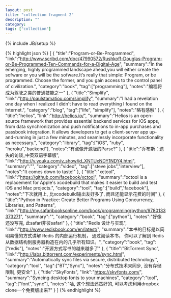 ```yaml
---
layout: post
title: "collection fragment 2"
description: ""
category: 
tags: ["collection"]
---
```

{% include JB/setup %}


{% highlight json %}
[
    {
        "title":"Program-or-Be-Programmed",
        "link":"http://www.scribd.com/doc/47990572/Rushkoff-Douglas-Program-or-Be-Programmed-Ten-Commands-for-a-Digital-Age",
        "summary":"In the emerging, highly programmed landscape ahead,you will either create the sofware or you will be the sofware.It’s really that simple: Program, or be programmed. Choose the former, and you gain access to the control panel of civilization.",
        "category":"book",
        "tag":["programming"],
        "notes":"编程将成为驾驶之类的普通技能之一"
    },
    {
        "title":"Simplify",
        "link":"http://paulstamatiou.com/simplify",
        "summary":"I had a revelation one day when I realized I didn't have to read everything I found on the Internet.",
        "category":"blog",
        "tag":["life", "simplify"],
        "notes":"略有感触"
    },
    {
        "title":"helios",
        "link":"http://helios.io/",
        "summary":"Helios is an open-source framework that provides essential backend services for iOS apps, from data synchronization and push notifications to in-app purchases and passbook integration. It allows developers to get a client-server app up-and-running in just a few minutes, and seamlessly incorporate functionality as necessary.",
        "category":"library",
        "tag":["iOS", "ruby", "heroku","backend"],
        "notes":"有点像开源版的Parse?"
    },
    {
        "title":"乔布斯：遗失的访谈_中英双语字幕版",
        "link":"http://v.youku.com/v_show/id_XNTUxNDY1NDY4.html",
        "summary":"",
        "category":"video",
        "tag":["steve jobs","interview"],
        "notes":"It comes down to taste!"
    },
    {
        "title":"xctool",
        "link":"https://github.com/facebook/xctool",
        "summary":"xctool is a replacement for Apple's xcodebuild that makes it easier to build and test iOS and Mac projects.",
        "category":"tool",
        "tag":["build","facebook"],
        "notes":"下次就用上, 比xcodebuild输出友好多了, 而且还能显示花费的时间"
    },
    {
        "title":"Python in Practice: Create Better Programs Using Concurrency, Libraries, and Patterns",
        "link":"http://my.safaribooksonline.com/book/programming/python/9780133373271",
        "summary":"",
        "category":"book",
        "tag":["python"],
        "notes":"好像还没写完, 此safari非彼safari"
    },
    {
        "title":"Redis 设计与实现",
        "link":"http://www.redisbook.com/en/latest/",
        "summary":"本书的目标是以简明易懂的方式讲解 Redis 的内部运行机制， 通过阅读本书， 你可以了解到 Redis 从数据结构到服务器构造在内的几乎所有知识。",
        "category":"book",
        "tag":["redis"],
        "notes":"开源方式写书的越来越多了"
    },
    {
        "title":"BitTorrent Sync",
        "link":"http://labs.bittorrent.com/experiments/sync.html",
        "summary":"Automatically sync files via secure, distributed technology.",
        "category":"tool",
        "tag":["BT","Sync"],
        "notes":"分布式技术来同步, 没有存储限制, 更安全"
    },
    {
        "title":"SkyFonts",
        "link":"https://skyfonts.com/",
        "summary":"Syncing desktop fonts to your machines",
        "category":"tool",
        "tag":["font","sync"],
        "notes":"哈, 这个想法还蛮好的, 可以考虑利用dropbox clone一个免费版出来?"
    }
]
{% endhighlight %}
